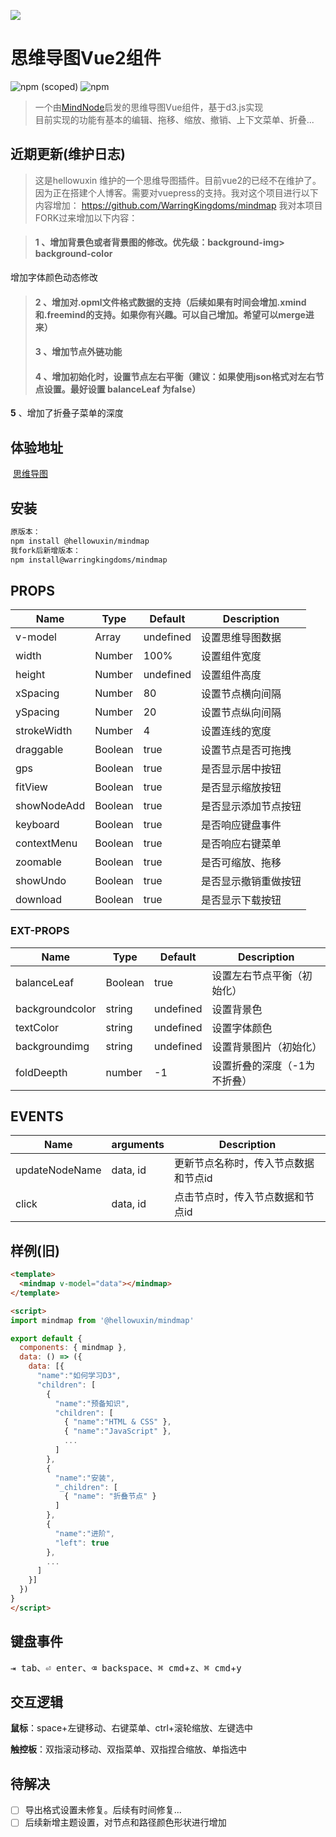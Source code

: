 ![](https://cdn.jsdelivr.net/gh/WarringKingdoms/photo/img/mindmap.png)

# 思维导图Vue2组件 
 ![npm (scoped)](https://img.shields.io/npm/v/@warringkingdoms/mindmap?style=plastic) ![npm](https://img.shields.io/npm/dm/@warringkingdoms/mindmap?style=plastic)

> 一个由[MindNode](https://mindnode.com)启发的思维导图Vue组件，基于d3.js实现  
> 目前实现的功能有基本的编辑、拖移、缩放、撤销、上下文菜单、折叠...

## 近期更新(维护日志)

> 这是hellowuxin 维护的一个思维导图插件。目前vue2的已经不在维护了。因为正在搭建个人博客。需要对vuepress的支持。我对这个项目进行以下内容增加：
> https://github.com/WarringKingdoms/mindmap
> 我对本项目FORK过来增加以下内容：

> #### **1**  、增加背景色或者背景图的修改。优先级：background-img> background-color  
增加字体颜色动态修改
>  
>  #### **2**  、增加对.opml文件格式数据的支持（后续如果有时间会增加.xmind和.freemind的支持。如果你有兴趣。可以自己增加。希望可以merge进来）
> 
>  #### **3**  、增加节点外链功能
> 
>  #### **4**  、增加初始化时，设置节点左右平衡（建议：如果使用json格式对左右节点设置。最好设置 balanceLeaf 为false）
**5**  、增加了折叠子菜单的深度



## 体验地址

​    [思维导图](https://warringkingdoms.github.io/mindmap/)

## 安装

```sh
原版本：
npm install @hellowuxin/mindmap
我fork后新增版本：
npm install@warringkingdoms/mindmap
```

## PROPS

| Name        | Type   | Default   | Description          |
| ---         | ---    | ---       | ---                  |
| v-model     | Array  | undefined | 设置思维导图数据        |
| width       | Number | 100%      | 设置组件宽度           |
| height      | Number | undefined | 设置组件高度           |
| xSpacing    | Number | 80        | 设置节点横向间隔        |
| ySpacing    | Number | 20        | 设置节点纵向间隔        |
| strokeWidth | Number | 4         | 设置连线的宽度          |
| draggable   | Boolean| true      | 设置节点是否可拖拽      |
| gps         | Boolean| true      | 是否显示居中按钮        |
| fitView     | Boolean| true      | 是否显示缩放按钮        |
| showNodeAdd | Boolean| true      | 是否显示添加节点按钮     |
| keyboard    | Boolean| true      | 是否响应键盘事件        |
| contextMenu | Boolean| true      | 是否响应右键菜单        |
| zoomable    | Boolean| true      | 是否可缩放、拖移        |
| showUndo    | Boolean| true      | 是否显示撤销重做按钮     |
| download    | Boolean| true      | 是否显示下载按钮        |

### EXT-PROPS

| Name        | Type   | Default   | Description          |
| ---         | ---    | ---       | ---                  |
| balanceLeaf | Boolean| true | 设置左右节点平衡（初始化）  |
| backgroundcolor|string|undefined|设置背景色  |
| textColor|string|undefined|设置字体颜色|
| backgroundimg|string|undefined|设置背景图片（初始化）  |
| foldDeepth|number|-1|设置折叠的深度（-1为不折叠）                   |

## EVENTS

| Name           | arguments | Description                    |
| ---            | ---       | ---                            |
| updateNodeName | data, id  | 更新节点名称时，传入节点数据和节点id |
| click          | data, id  | 点击节点时，传入节点数据和节点id    |

## 样例(旧)

```html
<template>
  <mindmap v-model="data"></mindmap>
</template>

<script>
import mindmap from '@hellowuxin/mindmap'

export default {
  components: { mindmap },
  data: () => ({
    data: [{
      "name":"如何学习D3",
      "children": [
        {
          "name":"预备知识",
          "children": [
            { "name":"HTML & CSS" },
            { "name":"JavaScript" },
            ...
          ]
        },
        {
          "name":"安装",
          "_children": [
            { "name": "折叠节点" }
          ]
        },
        {
          "name":"进阶",
          "left": true
        },
        ...
      ]
    }]
  })
}
</script>
```

## 键盘事件

<kbd>⇥ tab</kbd>、<kbd>⏎ enter</kbd>、<kbd>⌫ backspace</kbd>、<kbd>⌘ cmd</kbd>+<kbd>z</kbd>、<kbd>⌘ cmd</kbd>+<kbd>y</kbd>

## 交互逻辑

**鼠标**：space+左键移动、右键菜单、ctrl+滚轮缩放、左键选中

**触控板**：双指滚动移动、双指菜单、双指捏合缩放、单指选中

## 待解决


- [ ] 导出格式设置未修复。后续有时间修复...
- [ ] 后续新增主题设置，对节点和路径颜色形状进行增加
